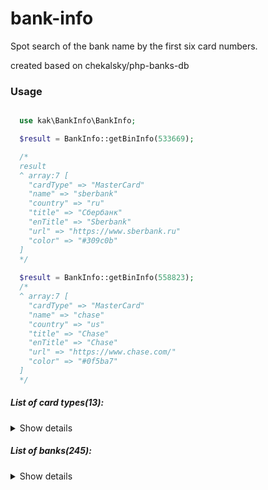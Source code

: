 # bank-info
Spot search of the bank name by the first six card numbers.

created based on chekalsky/php-banks-db

### Usage
```php

  use kak\BankInfo\BankInfo;

  $result = BankInfo::getBinInfo(533669);

  /*
  result
  ^ array:7 [
    "cardType" => "MasterCard"
    "name" => "sberbank"
    "country" => "ru"
    "title" => "Сбербанк"
    "enTitle" => "Sberbank"
    "url" => "https://www.sberbank.ru"
    "color" => "#309c0b"
  ]
  */
  
  $result = BankInfo::getBinInfo(558823);
  /*
  ^ array:7 [
    "cardType" => "MasterCard"
    "name" => "chase"
    "country" => "us"
    "title" => "Chase"
    "enTitle" => "Chase"
    "url" => "https://www.chase.com/"
    "color" => "#0f5ba7"
  ]
  */
```

##### List of card types(13):

<details>
<summary>Show details</summary>

 AmericanExpress, Dankort, DinersClub, Discover, Electron, InterPayments, JCB, Maestro, MasterCard, Mir, NSPK Mir, UnionPay, Visa
</details>

##### List of banks(245):

<details>
<summary>Show details</summary>

 Absa (za), Absolutbank (by), Agricultural Bank of China (cn), AIB Bank (ie), Airbank (cz), Akbank (tr), Ak Bars Bank (ru), al Baraka (tr), Alfa-Bank (ru), Alfa-Bank (ua), Alfabank (by), Ally (us), American Express (be), American Express (us), Ansar Bank (ir), ANZ (au), ANZ Bank (Taiwan) (tw), Avangard (ru), Ayandeh Bank (ir), B&N Bank (ru), Bank Asya (tr), Bank CenterCredit (kz), Bank Koltso Urala (ru), Bank Kuban Credit (ru), Bank Levoberezhny (ru), Bank Millennium (pl), Bank Moskva-Minsk (by), Bank of America (us), Bank of China (cn), Bank of Communications (cn), Bank of Industry and Mine (ir), Bank Of Ireland (ie), Bank of New Zealand (nz), Bank of the Oriental Republic of Uruguay (uy), Bank Otkritie (ru), Bank Rossiya (ru), Bankwest (au), Bank «Sain-Petersburg» (ru), Barclaycard (gb), Barclays (us), Barclays Bank plc (gb), Belagroprombank (by), Belarusbank (by), Belfius Bank (be), Belgazprombank (by), Belinvestbank (by), Beloruskii Narodny Bank (by), BelSwiss (by), BelVEB Bank (by), Bidvest Bank (za), Boursorama (fr), BPS-Sberbank (by), bunq (nl), Caisse d'Épargne (fr), Capital One Bank (us), Capitec (za), Cathay United Bank (tw), Central Bank of the Islamic Republic of Iran (ir), Chase (us), Chelyabinvestbank (ru), China Citic Bank (cn), China Construction Bank (cn), China Everbright Bank (cn), China Guangfa Bank (cn), China Merchants Bank (cn), China Minsheng Bank (cn), Citibank (ru), Citibank (us), Citibank Taiwan (tw), Commonwealth Bank of Australia (au), Credit Agricole (Ukraine) (ua), Credit Mutuel (fr), CTBC Bank (tw), Curve (gb), Day Bank (ir), Delta Bank (by), DemirBank (kg), Denizbank (tr), Deutsche Bank Polska (pl), Diamantbank (ua), E.SUN Bank (tw), Eghtesad Novin Bank (ir), ePayments (gb), Export Development Bank (ir), Fifth Third Bank (us), Finansbank (tr), Fio banka (cz), First National Bank (South Africa) (za), Fora Bank (ru), Fortuneo (fr), FUIB (First Ukrainian International Bank) (ua), Galicia Bank / Naranja (ar), Garanti Bankasi (tr), Gazprombank (ru), Ghavamin Bank (ir), GO (au), Google Wallet (us), Halifax (gb), Halk Bankası (tr), HDFC (in), Hekmat Iranian Bank (ir), Hellenic Bank (cy), he Shanghai Commercial & Savings Bank, Ltd.  (tw), Home Credit Bank (by), Home Credit Bank (ru), HSBC (ar), HSBC (tr), HSBC (us), HSBC Bank plc (gb), Hua Nan Bank (tw), Huaxia Bank (cn), ICBC (ar), ICICI (in), Industrial and Commercial Bank of China (cn), Industrial Bank Co. Ltd. (cn), ING Bank (tr), ING Bank Slaski (pl), ING Belgium (be), ING Direct (au), ING Direct (fr), ininal (tr), Iran Zamin Bank (ir), JPMorgan Chase (us), Jyske Bank (dk), Karafarin Bank (ir), Kazkommertsbank (kz), Keshavarzi Bank (ir), Kosar Financial and Credit Institution (ir), KredoBank (ua), Kuveyt Türk (tr), LCL (fr), Lloyds Bank plc (gb), Lombard (au), Macro Bank (ar), Maskan Bank (ir), MDM Bank (ru), Mehr Eqtesad Bank (ir), Melal Credit Institution (ir), Mellat Bank (ir), Melli Bank (ir), Metabank (us), Metro Bank (gb), Middle East Bank (ir), Millennium BCP (pt), Monzo (gb), MTBank (by), N26 (de), Nationwide (gb), NatWest (gb), Navy Federal Credit Union (us), Noor Credit Institution (ir), Nordea (fi), Novikombank (ru), Nykredit (dk), Oschadbank (ua), OTP Bank (ua), Paritetbank (by), Parsian Bank (ir), Pasargad Bank (ir), Payoneer (us), Ping An Bank (cn), Portuguese Investment Bank (pt), Postbank (de), Post Bank (ir), Post Bank (ru), PRAVEX-BANK (ua), Priorbank (by), Privatbank (ua), ProCredit Bank (Ukraine) (ua), Promsvyazbank (ru), Qarzol-Hasaneh Mehr Iran Bank (ir), QIWI (ru), Raiffeisenbank (ru), Raiffeisen Bank Aval (ua), Raiffeisen Polbank (pl), Refah Bank (ir), Renaissance Capital (ru), Resalat Gharzolhasaneh Bank (ir), Revolut (gb), Rocketbank (ru), Rosbank (ru), RosEvro Bank (ru), Russian Standard Bank (ru), Saderat Bank (ir), Saman Bank (ir), Santander (uy), Santander Rio (ar), Santander UK plc (gb), Sarmayeh Bank (ir), Sberbank (kz), Sberbank (ru), SBI (in), Scotiabank (ca), Seker Bank (tr), Sepah Bank (ir), Shahr Bank (ir), Shanghai Pudong Development Bank (cn), SIAB (ru), Simple (us), Sina Bank (ir), SMP Bank (ru), Societe Generale (fr), Societe Generale Banka Srbija Ad Beograd (rs), Soldo (gb), Sovcombank (ru), Suncorp (au), SunTrust (us), Taichung Bank (tw), Taipei Fubon Bank (tw), Tangerine (ca), TD Bank (us), TD Canada Trust (ca), Tejarat Bank (ir), Tinkoff Bank (ru), Tose'e Ta'avon Bank (ir), Tosee Credit Institution (ir), Tourism Bank (ir), Trust (ru), Trustbank (by), TSB (gb), Türk Ekonomi Bankası (tr), Türkiye Finans (tr), Türkiye İş Bankası (tr), Ukreximbank (ua), Ukrgasbank (ua), Ukrsibbank (ua), Ukrsotsbank (ua), Uniastrum Bank (ru), UniCredit Bank (ru), UniCredit Bank (ua), UralSib Bank (ru), US Bank (us), Vakıf Bank (tr), Virgin Money South Africa (za), Vozrozhdenie (ru), VPB (ru), VTB (Belarus) (by), VTB (ru), VTB 24 (ru), Wells Fargo (us), Wilobank (ar), Yandex Money (ru), Yapı ve Kredi Bankası (tr), Ziraat Bankası (tr), ČSOB (cz)
</details>